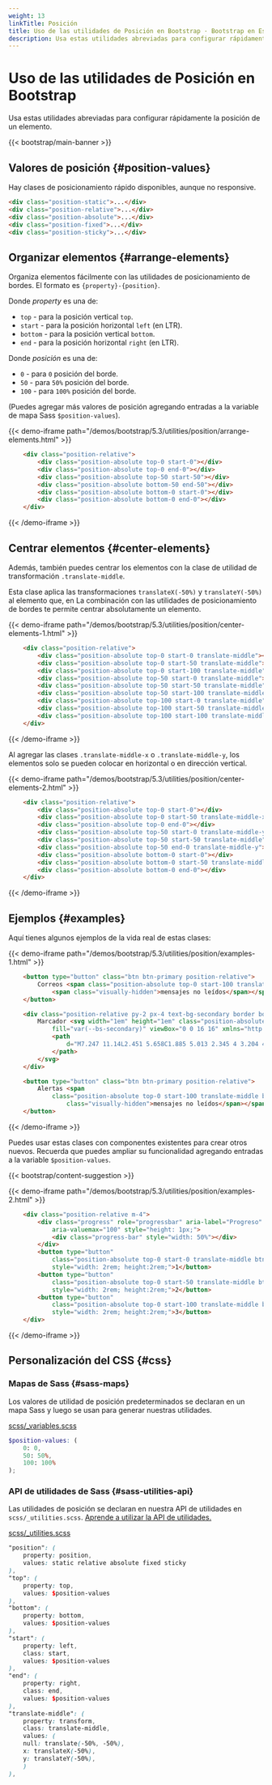 ```yaml
---
weight: 13
linkTitle: Posición
title: Uso de las utilidades de Posición en Bootstrap · Bootstrap en Español v5.3
description: Usa estas utilidades abreviadas para configurar rápidamente la posición de un elemento.
---
```


# Uso de las utilidades de Posición en Bootstrap

Usa estas utilidades abreviadas para configurar rápidamente la posición de un elemento.

{{< bootstrap/main-banner >}}

Valores de posición {#position-values}
---------------------------------------

Hay clases de posicionamiento rápido disponibles, aunque no responsive.

```html {filename="HTML"}
<div class="position-static">...</div>
<div class="position-relative">...</div>
<div class="position-absolute">...</div>
<div class="position-fixed">...</div>
<div class="position-sticky">...</div>
```

Organizar elementos {#arrange-elements}
----------------------------------------

Organiza elementos fácilmente con las utilidades de posicionamiento de bordes. El formato es `{property}-{position}`.

Donde _property_ es una de:

* `top` \- para la posición vertical `top`.
* `start` \- para la posición horizontal `left` (en LTR).
* `bottom` \- para la posición vertical `bottom`.
* `end` \- para la posición horizontal `right` (en LTR).

Donde _posición_ es una de:

* `0` \- para `0` posición del borde.
* `50` \- para `50%` posición del borde.
* `100` \- para `100%` posición del borde.

(Puedes agregar más valores de posición agregando entradas a la variable de mapa Sass `$position-values`).

{{< demo-iframe path="/demos/bootstrap/5.3/utilities/position/arrange-elements.html" >}}
```html {filename="HTML"}
    <div class="position-relative">
        <div class="position-absolute top-0 start-0"></div>
        <div class="position-absolute top-0 end-0"></div>
        <div class="position-absolute top-50 start-50"></div>
        <div class="position-absolute bottom-50 end-50"></div>
        <div class="position-absolute bottom-0 start-0"></div>
        <div class="position-absolute bottom-0 end-0"></div>
    </div>
```
{{< /demo-iframe >}}

Centrar elementos {#center-elements}
-------------------------------------

Además, también puedes centrar los elementos con la clase de utilidad de transformación `.translate-middle`.

Esta clase aplica las transformaciones `translateX(-50%)` y `translateY(-50%)` al elemento que, en La combinación con las utilidades de posicionamiento de bordes te permite centrar absolutamente un elemento.

{{< demo-iframe path="/demos/bootstrap/5.3/utilities/position/center-elements-1.html" >}}
```html {filename="HTML"}
    <div class="position-relative">
        <div class="position-absolute top-0 start-0 translate-middle"></div>
        <div class="position-absolute top-0 start-50 translate-middle"></div>
        <div class="position-absolute top-0 start-100 translate-middle"></div>
        <div class="position-absolute top-50 start-0 translate-middle"></div>
        <div class="position-absolute top-50 start-50 translate-middle"></div>
        <div class="position-absolute top-50 start-100 translate-middle"></div>
        <div class="position-absolute top-100 start-0 translate-middle"></div>
        <div class="position-absolute top-100 start-50 translate-middle"></div>
        <div class="position-absolute top-100 start-100 translate-middle"></div>
    </div>
```
{{< /demo-iframe >}}

Al agregar las clases `.translate-middle-x` o `.translate-middle-y`, los elementos solo se pueden colocar en horizontal o en dirección vertical.

{{< demo-iframe path="/demos/bootstrap/5.3/utilities/position/center-elements-2.html" >}}
```html {filename="HTML"}
    <div class="position-relative">
        <div class="position-absolute top-0 start-0"></div>
        <div class="position-absolute top-0 start-50 translate-middle-x"></div>
        <div class="position-absolute top-0 end-0"></div>
        <div class="position-absolute top-50 start-0 translate-middle-y"></div>
        <div class="position-absolute top-50 start-50 translate-middle"></div>
        <div class="position-absolute top-50 end-0 translate-middle-y"></div>
        <div class="position-absolute bottom-0 start-0"></div>
        <div class="position-absolute bottom-0 start-50 translate-middle-x"></div>
        <div class="position-absolute bottom-0 end-0"></div>
    </div>
```
{{< /demo-iframe >}}

Ejemplos {#examples}
---------------------

Aquí tienes algunos ejemplos de la vida real de estas clases:

{{< demo-iframe path="/demos/bootstrap/5.3/utilities/position/examples-1.html" >}}
```html {filename="HTML"}
    <button type="button" class="btn btn-primary position-relative">
        Correos <span class="position-absolute top-0 start-100 translate-middle badge rounded-pill bg-secondary">+99
            <span class="visually-hidden">mensajes no leídos</span></span>
    </button>

    <div class="position-relative py-2 px-4 text-bg-secondary border border-secondary rounded-pill">
        Marcador <svg width="1em" height="1em" class="position-absolute top-100 start-50 translate-middle mt-1"
            fill="var(--bs-secondary)" viewBox="0 0 16 16" xmlns="http://www.w3.org/2000/svg">
            <path
                d="M7.247 11.14L2.451 5.658C1.885 5.013 2.345 4 3.204 4h9.592a1 1 0 0 1 .753 1.659l-4.796 5.48a1 1 0 0 1-1.506 0z">
            </path>
        </svg>
    </div>

    <button type="button" class="btn btn-primary position-relative">
        Alertas <span
            class="position-absolute top-0 start-100 translate-middle badge border border-light rounded-circle bg-danger p-2"><span
                class="visually-hidden">mensajes no leídos</span></span>
    </button>
```
{{< /demo-iframe >}}

Puedes usar estas clases con componentes existentes para crear otros nuevos. Recuerda que puedes ampliar su funcionalidad agregando entradas a la variable `$position-values`.

{{< bootstrap/content-suggestion >}}

{{< demo-iframe path="/demos/bootstrap/5.3/utilities/position/examples-2.html" >}}
```html {filename="HTML"}
    <div class="position-relative m-4">
        <div class="progress" role="progressbar" aria-label="Progreso" aria-valuenow="50" aria-valuemin="0"
            aria-valuemax="100" style="height: 1px;">
            <div class="progress-bar" style="width: 50%"></div>
        </div>
        <button type="button"
            class="position-absolute top-0 start-0 translate-middle btn btn-sm btn-primary rounded-pill"
            style="width: 2rem; height:2rem;">1</button>
        <button type="button"
            class="position-absolute top-0 start-50 translate-middle btn btn-sm btn-primary rounded-pill"
            style="width: 2rem; height:2rem;">2</button>
        <button type="button"
            class="position-absolute top-0 start-100 translate-middle btn btn-sm btn-secondary rounded-pill"
            style="width: 2rem; height:2rem;">3</button>
    </div>
```
{{< /demo-iframe >}}

Personalización del CSS {#css}
-----------

### Mapas de Sass {#sass-maps}

Los valores de utilidad de posición predeterminados se declaran en un mapa Sass y luego se usan para generar nuestras utilidades.

[scss/_variables.scss](https://github.com/twbs/bootstrap/blob/v5.3.2/scss/_variables.scss)

```scss {filename="scss/_variables.scss"}
$position-values: (
    0: 0,
    50: 50%,
    100: 100%
);
```

### API de utilidades de Sass {#sass-utilities-api}

Las utilidades de posición se declaran en nuestra API de utilidades en `scss/_utilities.scss`. [Aprende a utilizar la API de utilidades.](/bootstrap/5.3/utilities/api/#using-the-api)

[scss/_utilities.scss](https://github.com/twbs/bootstrap/blob/v5.3.2/scss/_utilities.scss)

```scss {filename="scss/_utilities.scss"}
"position": (
    property: position,
    values: static relative absolute fixed sticky
),
"top": (
    property: top,
    values: $position-values
),
"bottom": (
    property: bottom,
    values: $position-values
),
"start": (
    property: left,
    class: start,
    values: $position-values
),
"end": (
    property: right,
    class: end,
    values: $position-values
),
"translate-middle": (
    property: transform,
    class: translate-middle,
    values: (
    null: translate(-50%, -50%),
    x: translateX(-50%),
    y: translateY(-50%),
    )
),
```